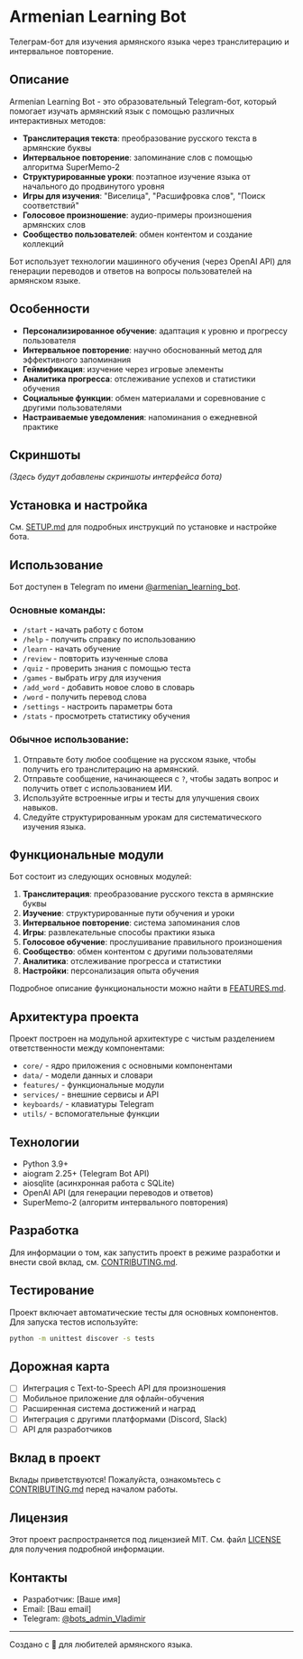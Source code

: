 # Armenian Learning Bot

Телеграм-бот для изучения армянского языка через транслитерацию и интервальное повторение.

## Описание

Armenian Learning Bot - это образовательный Telegram-бот, который помогает изучать армянский язык с помощью различных интерактивных методов:

- **Транслитерация текста**: преобразование русского текста в армянские буквы
- **Интервальное повторение**: запоминание слов с помощью алгоритма SuperMemo-2
- **Структурированные уроки**: поэтапное изучение языка от начального до продвинутого уровня
- **Игры для изучения**: "Виселица", "Расшифровка слов", "Поиск соответствий"
- **Голосовое произношение**: аудио-примеры произношения армянских слов
- **Сообщество пользователей**: обмен контентом и создание коллекций

Бот использует технологии машинного обучения (через OpenAI API) для генерации переводов и ответов на вопросы пользователей на армянском языке.

## Особенности

- **Персонализированное обучение**: адаптация к уровню и прогрессу пользователя
- **Интервальное повторение**: научно обоснованный метод для эффективного запоминания
- **Геймификация**: изучение через игровые элементы
- **Аналитика прогресса**: отслеживание успехов и статистики обучения
- **Социальные функции**: обмен материалами и соревнование с другими пользователями
- **Настраиваемые уведомления**: напоминания о ежедневной практике

## Скриншоты

*(Здесь будут добавлены скриншоты интерфейса бота)*

## Установка и настройка

См. [SETUP.md](SETUP.md) для подробных инструкций по установке и настройке бота.

## Использование

Бот доступен в Telegram по имени [@armenian_learning_bot](https://t.me/armenian_learning_bot).

### Основные команды:

- `/start` - начать работу с ботом
- `/help` - получить справку по использованию
- `/learn` - начать обучение
- `/review` - повторить изученные слова
- `/quiz` - проверить знания с помощью теста
- `/games` - выбрать игру для изучения
- `/add_word` - добавить новое слово в словарь
- `/word` - получить перевод слова
- `/settings` - настроить параметры бота
- `/stats` - просмотреть статистику обучения

### Обычное использование:

1. Отправьте боту любое сообщение на русском языке, чтобы получить его транслитерацию на армянский.
2. Отправьте сообщение, начинающееся с `?`, чтобы задать вопрос и получить ответ с использованием ИИ.
3. Используйте встроенные игры и тесты для улучшения своих навыков.
4. Следуйте структурированным урокам для систематического изучения языка.

## Функциональные модули

Бот состоит из следующих основных модулей:

1. **Транслитерация**: преобразование русского текста в армянские буквы
2. **Изучение**: структурированные пути обучения и уроки
3. **Интервальное повторение**: система запоминания слов
4. **Игры**: развлекательные способы практики языка
5. **Голосовое обучение**: прослушивание правильного произношения
6. **Сообщество**: обмен контентом с другими пользователями
7. **Аналитика**: отслеживание прогресса и статистики
8. **Настройки**: персонализация опыта обучения

Подробное описание функциональности можно найти в [FEATURES.md](FEATURES.md).

## Архитектура проекта

Проект построен на модульной архитектуре с чистым разделением ответственности между компонентами:

- `core/` - ядро приложения с основными компонентами
- `data/` - модели данных и словари
- `features/` - функциональные модули
- `services/` - внешние сервисы и API
- `keyboards/` - клавиатуры Telegram
- `utils/` - вспомогательные функции

## Технологии

- Python 3.9+
- aiogram 2.25+ (Telegram Bot API)
- aiosqlite (асинхронная работа с SQLite)
- OpenAI API (для генерации переводов и ответов)
- SuperMemo-2 (алгоритм интервального повторения)

## Разработка

Для информации о том, как запустить проект в режиме разработки и внести свой вклад, см. [CONTRIBUTING.md](CONTRIBUTING.md).

## Тестирование

Проект включает автоматические тесты для основных компонентов. Для запуска тестов используйте:

```bash
python -m unittest discover -s tests
```

## Дорожная карта

- [ ] Интеграция с Text-to-Speech API для произношения
- [ ] Мобильное приложение для офлайн-обучения
- [ ] Расширенная система достижений и наград
- [ ] Интеграция с другими платформами (Discord, Slack)
- [ ] API для разработчиков

## Вклад в проект

Вклады приветствуются! Пожалуйста, ознакомьтесь с [CONTRIBUTING.md](CONTRIBUTING.md) перед началом работы.

## Лицензия

Этот проект распространяется под лицензией MIT. См. файл [LICENSE](LICENSE) для получения подробной информации.

## Контакты

- Разработчик: [Ваше имя]
- Email: [Ваш email]
- Telegram: [@bots_admin_Vladimir](https://t.me/bots_admin_Vladimir)

---

Создано с 💜 для любителей армянского языка.